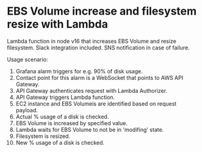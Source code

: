 # EBS Volume increase and filesystem resize with Lambda

Lambda function in node v16 that increases EBS Volume and resize filesystem.
Slack integration included. SNS notification in case of failure.

Usage scenario:

1. Grafana alarm triggers for e.g. 90% of disk usage.
2. Contact point for this alarm is a WebSocket that points to AWS API Gateway.
3. API Gateway authenticates request with Lambda Authorizer.
4. API Gateway triggers Lambda function.
5. EC2 instance and EBS Volumeis are identified based on request payload.
6. Actual % usage of a disk is checked.
7. EBS Volume is increased by specified value.
8. Lambda waits for EBS Volume to not be in 'modifing' state.
9. Filesystem is resized.
10. New % usage of a disk is checked.

